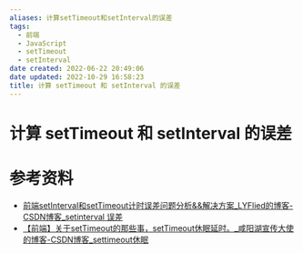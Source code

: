 ```yaml
---
aliases: 计算setTimeout和setInterval的误差
tags:
  - 前端
  - JavaScript
  - setTimeout
  - setInterval
date created: 2022-06-22 20:49:06
date updated: 2022-10-29 16:58:23
title: 计算 setTimeout 和 setInterval 的误差
---
```


# 计算 setTimeout 和 setInterval 的误差

# 参考资料

- [前端setInterval和setTimeout计时误差问题分析&&解决方案_LYFlied的博客-CSDN博客_setinterval 误差](https://blog.csdn.net/qq_39903567/article/details/115392972)
- [【前端】关于setTimeout的那些事，setTimeout休眠延时。_咸阳湖宣传大使的博客-CSDN博客_settimeout休眠](https://blog.csdn.net/weixin_44201257/article/details/123196921)
